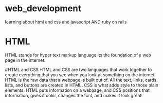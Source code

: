 # web_development
learning about html and css and javascript AND ruby on rails
# HTML

HTML stands for hyper text markup language
its the foundation of a web page in the internet.

#HTML and CSS
HTML and CSS are two languages that work together to create everything that you see when you look at something on the internet. HTML is the raw data that a webpage is built out of. All the text, links, cards, lists, and buttons are created in HTML. CSS is what adds style to those plain elements. HTML puts information on a webpage, and CSS positions that information, gives it color, changes the font, and makes it look great!
